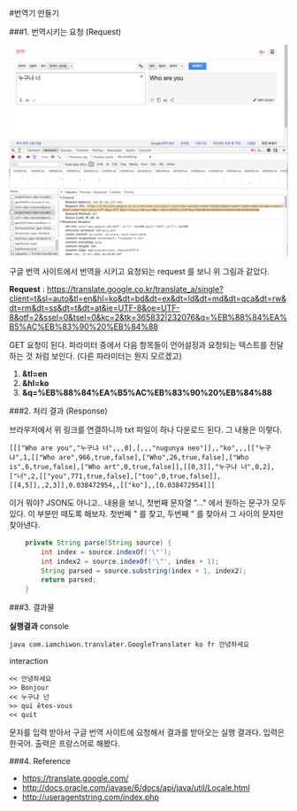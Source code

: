 #번역기 만들기


###1. 번역시키는 요청 (Request)

![translate](image/google_translate.png)

구글 번역 사이트에서 번역을 시키고 요청되는 request 를 보니 위 그림과 같았다.

**Request** : https://translate.google.co.kr/translate_a/single?client=t&sl=auto&tl=en&hl=ko&dt=bd&dt=ex&dt=ld&dt=md&dt=qca&dt=rw&dt=rm&dt=ss&dt=t&dt=at&ie=UTF-8&oe=UTF-8&otf=2&ssel=0&tsel=0&kc=2&tk=365832|232076&q=%EB%88%84%EA%B5%AC%EB%83%90%20%EB%84%88

GET 요청이 된다. 파라미터 중에서 다음 항목들이 언어설정과 요청되는 텍스트를 전달하는 것 처럼 보인다.
(다른 파라미터는 뭔지 모르겠고)

1. **&tl=en**
2. **&hl=ko**
3. **&q=%EB%88%84%EA%B5%AC%EB%83%90%20%EB%84%88**


###2. 처리 결과 (Response)

브라우저에서 위 링크를 연결하니까 txt 파일이 하나 다운로드 된다. 그 내용은 이렇다.
```
[[["Who are you","누구냐 너",,,0],[,,,"nugunya neo"]],,"ko",,,[["누구냐",1,[["Who are",966,true,false],["Who",26,true,false],["Who is",6,true,false],["Who art",0,true,false]],[[0,3]],"누구냐 너",0,2],["너",2,[["you",771,true,false],["too",0,true,false]],[[4,5]],,2,3]],0.038472954,,[["ko"],,[0.038472954]]]
```
이거 뭐야? JSON도 아니고..
내용을 보니, 첫번째 문자열 "..." 에서 원하는 문구가 모두 있다. 이 부분만 떼도록 해보자.
첫번쩨 " 를 찾고, 두번째 " 를 찾아서 그 사이의 문자만 찾아낸다.

```Java
    private String parse(String source) {
		int index = source.indexOf('\"');
		int index2 = source.indexOf('\"', index + 1);
		String parsed = source.substring(index + 1, index2);
		return parsed;
	}
```

###3. 결과물

**실행결과**
console
```
java com.iamchiwon.translater.GoogleTranslater ko fr 안녕하세요
```

interaction
```
<< 안녕하세요
>> Bonjour
<< 누구냐 넌
>> qui êtes-vous
<< quit
```

문자를 입력 받아서 구글 번역 사이트에 요청해서 결과를 받아오는 실행 결과다.
입력은 한국어. 출력은 프랑스어로 해봤다.

###4. Reference
- https://translate.google.com/
- http://docs.oracle.com/javase/6/docs/api/java/util/Locale.html
- http://useragentstring.com/index.php
